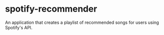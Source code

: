 # spotify-recommender
An application that creates a playlist of recommended songs for users using Spotify's API.
